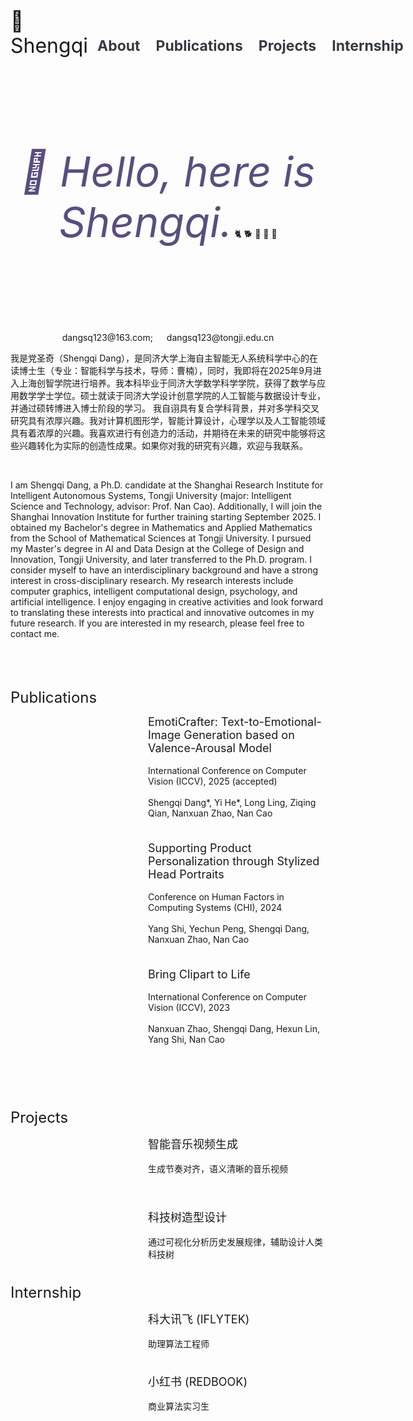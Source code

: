 
<span id="about"></span>
<div style="display: flex; align-items: center; justify-content: space-between;">
  <font size="+3" ">🦋 Shengqi &ensp;&ensp;</font>
  <div style="padding: 15px; border-radius: 8px; margin: 20px 0;">
    <nav>
      <ul style="list-style-type: none; margin: 0; padding: 0; display: flex; gap: 25px;">
        <li><a href="#/README.md#about" style="text-decoration: none; color: #343a40; font-weight: bold; font-size: 23px;">About</a></li>
        <li><a href="#/README.md#pub" style="text-decoration: none; color: #343a40; font-weight: bold; font-size: 23px;">Publications</a></li>
        <li><a href="#/README.md#project" style="text-decoration: none; color: #343a40; font-weight: bold; font-size: 23px;">Projects</a></li>
        <li><a href="#/README.md#internship" style="text-decoration: none; color: #343a40; font-weight: bold; font-size: 23px;">Internship</a></li>
      </ul>
    </nav>
  </div>
</div>
<!-- <center><font size="+3">Shengqi Dang 党圣奇</font></center> -->
<!-- <center><font size="+4" "> &ensp;&ensp;&ensp;&ensp;&ensp;&ensp;&ensp;&ensp;&ensp;&ensp;&ensp;&ensp;  党圣奇</font>

<!-- <br/>

<font size="+3" style="font-style: italic;">🦋 Shengqi Dang &ensp;&ensp;&ensp;&ensp;&ensp;</font>
<!-- <center><font size="+3">Shengqi Dang 党圣奇</font></center> -->
<br/>
<br/>
<br/>
<br/>
<br/>
<br/>
  <center><font style="font-style: italic; font-size: 50pt; color: rgb(89, 78, 126);"> 👋 Hello, here is Shengqi.</font> 🐈 🐕 🐒 🐘 🦙</center>
<br/>
<br/>
<br/>
<br/>
<br/>
<br/>
<br/>
<br/>
<center>dangsq123@163.com;  &ensp;&ensp;          dangsq123@tongji.edu.cn </center>

我是党圣奇（Shengqi Dang），是同济大学上海自主智能无人系统科学中心的在读博士生（专业：智能科学与技术，导师：曹楠），同时，我即将在2025年9月进入上海创智学院进行培养。我本科毕业于同济大学数学科学学院，获得了数学与应用数学学士学位。硕士就读于同济大学设计创意学院的人工智能与数据设计专业，并通过硕转博进入博士阶段的学习。 
我自诩具有复合学科背景，并对多学科交叉研究具有浓厚兴趣。我对计算机图形学，智能计算设计，心理学以及人工智能领域具有着浓厚的兴趣。我喜欢进行有创造力的活动，并期待在未来的研究中能够将这些兴趣转化为实际的创造性成果。如果你对我的研究有兴趣，欢迎与我联系。

<br/>

I am Shengqi Dang, a Ph.D. candidate at the Shanghai Research Institute for Intelligent Autonomous Systems, Tongji University (major: Intelligent Science and Technology, advisor: Prof. Nan Cao). Additionally, I will join the Shanghai Innovation Institute for further training starting September 2025. I obtained my Bachelor's degree in Mathematics and Applied Mathematics from the School of Mathematical Sciences at Tongji University. I pursued my Master's degree in AI and Data Design at the College of Design and Innovation, Tongji University, and later transferred to the Ph.D. program.
I consider myself to have an interdisciplinary background and have a strong interest in cross-disciplinary research. My research interests include computer graphics, intelligent computational design, psychology, and artificial intelligence. I enjoy engaging in creative activities and look forward to translating these interests into practical and innovative outcomes in my future research. If you are interested in my research, please feel free to contact me.

<br />
<br />
<br />

<!-- 导航菜单 -->


<span id="pub"></span>
<font size="+2">Publications</font>
<div style="display: flex; align-items: flex-start; margin-bottom: 20px;">
  <div style="flex: 0 0 200px; margin-right: 20px;">
    <!-- <img src="./figs/emoticrafter.png" alt="" style="width: 100%; height: auto;"> -->
  </div>
  <div>
    <font size="+1">EmotiCrafter: Text-to-Emotional-Image Generation based on Valence-Arousal Model</font>
    <br /><br />
    International Conference on Computer Vision (ICCV), 2025 (accepted) <br /> <br />
    Shengqi Dang*, Yi He*, Long Ling, Ziqing Qian, Nanxuan Zhao, Nan Cao  <br /> <br />
  </div>
</div>

<div style="display: flex; align-items: flex-start; margin-bottom: 20px;">
  <div style="flex: 0 0 200px; margin-right: 20px;">
    <!-- <img src="./figs/picme.png" alt="" style="width: 100%; height: auto;"> -->
  </div>
  <div>
    <font size="+1"> Supporting Product Personalization through Stylized Head Portraits</font>
    <br /><br />
    Conference on Human Factors in Computing Systems (CHI), 2024 <br /> <br />
    Yang Shi, Yechun Peng, Shengqi Dang, Nanxuan Zhao, Nan Cao  <br /> <br />
  </div>
</div>

<div style="display: flex; align-items: flex-start; margin-bottom: 20px;">
  <div style="flex: 0 0 200px; margin-right: 20px;">
    <!-- <img src="./figs/clipfaceshop.png" alt="" style="width: 100%; height: auto;"> -->
  </div>
  <div>
    <font size="+1">Bring Clipart to Life</font>
    <br /><br />
   International Conference on Computer Vision (ICCV), 2023 <br /> <br />
    Nanxuan Zhao, Shengqi Dang, Hexun Lin, Yang Shi, Nan Cao  <br /> <br />
  </div>
</div>


<br/>
<br/>
<br/>

<span id="project"></span>
<font size="+2">Projects</font>
<div style="display: flex; align-items: flex-start; margin-bottom: 20px;">
  <div style="flex: 0 0 200px; margin-right: 20px;">
    <!-- <img src="./figs/clipfaceshop.png" alt="" style="width: 100%; height: auto;"> -->
  </div>
  <div>
    <font size="+1">智能音乐视频生成</font>
    <br /><br />
    生成节奏对齐，语义清晰的音乐视频<br /> <br />
    <!-- Nanxuan Zhao, Shengqi Dang, Hexun Lin, Yang Shi, Nan Cao  <br /> <br /> -->
  </div>
</div>
<br/>

<div style="display: flex; align-items: flex-start; margin-bottom: 20px;">
  <div style="flex: 0 0 200px; margin-right: 20px;">
    <!-- <img src="./figs/clipfaceshop.png" alt="" style="width: 100%; height: auto;"> -->
  </div>
  <div>
    <font size="+1">科技树造型设计</font>
    <br /><br />
   通过可视化分析历史发展规律，辅助设计人类科技树<br /> <br /> 
  </div>
</div>

<span id="internship"></span>
<font size="+2">Internship</font>

<div style="display: flex; align-items: flex-start; margin-bottom: 20px;">
  <div style="flex: 0 0 200px; margin-right: 20px;">
    <!-- <img src="./figs/clipfaceshop.png" alt="" style="width: 100%; height: auto;"> -->
  </div>
  <div>
    <font size="+1">科大讯飞 (IFLYTEK)</font>
    <br /><br />
     助理算法工程师<br /> <br /> 
  </div>
</div>

<div style="display: flex; align-items: flex-start; margin-bottom: 20px;">
  <div style="flex: 0 0 200px; margin-right: 20px;">
    <!-- <img src="./figs/clipfaceshop.png" alt="" style="width: 100%; height: auto;"> -->
  </div>
  <div>
    <font size="+1">小红书 (REDBOOK)</font>
    <br /><br />
    商业算法实习生<br /> <br /> 
  </div>
</div>
